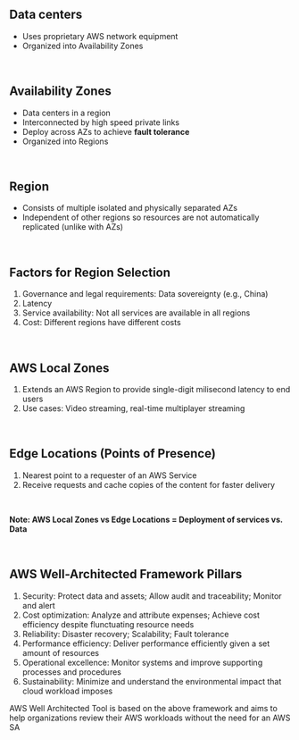 ## Data centers 
- Uses proprietary AWS network equipment 
- Organized into Availability Zones 

<br />

## Availability Zones 
- Data centers in a region 
- Interconnected by high speed private links
- Deploy across AZs to achieve **fault tolerance**
- Organized into Regions 

<br />

## Region
- Consists of multiple isolated and physically separated AZs
- Independent of other regions so resources are not automatically replicated (unlike with AZs)

<br />

## Factors for Region Selection 
1. Governance and legal requirements: Data sovereignty (e.g., China)
2. Latency 
3. Service availability: Not all services are available in all regions 
4. Cost: Different regions have different costs 

<br />

## AWS Local Zones
1. Extends an AWS Region to provide single-digit milisecond latency to end users
1. Use cases: Video streaming, real-time multiplayer streaming 

<br />

## Edge Locations (Points of Presence)
1. Nearest point to a requester of an AWS Service 
2. Receive requests and cache copies of the content for faster delivery 

<br />

**Note: AWS Local Zones vs Edge Locations = Deployment of services vs. Data**

<br />

## AWS Well-Architected Framework Pillars 
1. Security: Protect data and assets; Allow audit and traceability; Monitor and alert
2. Cost optimization: Analyze and attribute expenses; Achieve cost efficiency despite flunctuating resource needs
3. Reliability: Disaster recovery; Scalability; Fault tolerance 
4. Performance efficiency: Deliver performance efficiently given a set amount of resources
5. Operational excellence: Monitor systems and improve supporting processes and procedures
6. Sustainability: Minimize and understand the environmental impact that cloud workload imposes

AWS Well Architected Tool is based on the above framework and aims to help organizations review their AWS workloads without the need for an AWS SA
